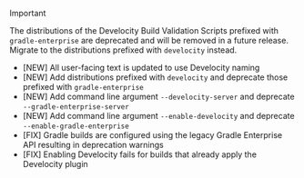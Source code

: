 > [!IMPORTANT]
> The distributions of the Develocity Build Validation Scripts prefixed with `gradle-enterprise` are deprecated and will be removed in a future release. Migrate to the distributions prefixed with `develocity` instead.

- [NEW] All user-facing text is updated to use Develocity naming
- [NEW] Add distributions prefixed with `develocity` and deprecate those prefixed with `gradle-enterprise`
- [NEW] Add command line argument `--develocity-server` and deprecate `--gradle-enterprise-server`
- [NEW] Add command line argument `--enable-develocity`  and deprecate `--enable-gradle-enterprise`
- [FIX] Gradle builds are configured using the legacy Gradle Enterprise API resulting in deprecation warnings
- [FIX] Enabling Develocity fails for builds that already apply the Develocity plugin

